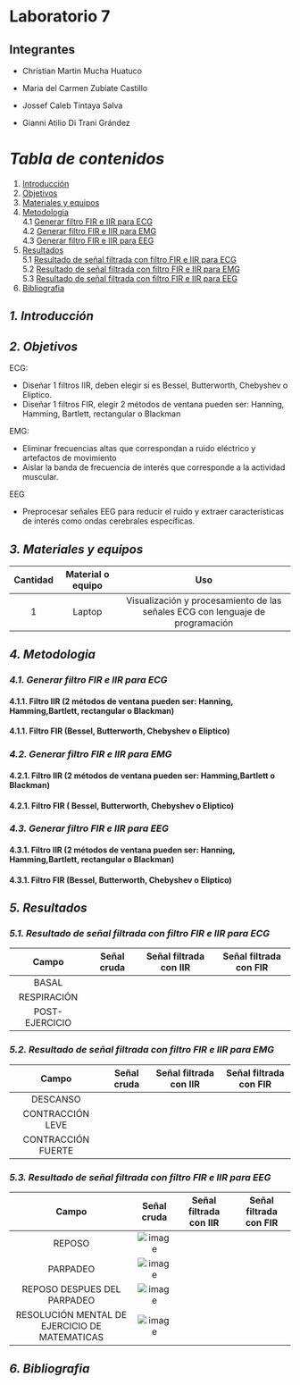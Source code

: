 

# Laboratorio 7
## Integrantes
- Christian Martin Mucha Huatuco

- Maria del Carmen Zubiate Castillo

- Jossef Caleb Tintaya Salva

- Gianni Atilio Di Trani Grández

# *Tabla de contenidos*

1. [Introducción](#id1)
2. [Objetivos](#id2)
3. [Materiales y equipos](#id3)
4. [Metodologia](#id4)\
     4.1 [Generar filtro FIR e IIR para ECG](#id5)\
     4.2 [Generar filtro FIR e IIR para EMG](#id6)\
     4.3 [Generar filtro FIR e IIR para EEG](#id7) 
5. [Resultados](#id8)\
     5.1 [Resultado de señal filtrada con filtro FIR e IIR para ECG](#id9)\
     5.2 [Resultado de señal filtrada con filtro FIR e IIR para EMG](#id10)\
     5.3 [Resultado de señal filtrada con filtro FIR e IIR para EEG](#id11) 
7.  [Bibliografia](#id12)
   
## *1. Introducción* <a name="id1"></a>

## *2. Objetivos* <a name="id2"></a>
ECG:
- Diseñar 1 filtros IIR, deben elegir si es Bessel, Butterworth, Chebyshev o Eliptico. 
- Diseñar 1 filtros FIR, elegir 2 métodos de ventana pueden ser: Hanning, Hamming, Bartlett, rectangular o Blackman
  
EMG:
- Eliminar frecuencias altas que correspondan a ruido eléctrico y artefactos de movimiento
- Aislar la banda de frecuencia de interés que corresponde a la actividad muscular.
  
EEG
- Preprocesar señales EEG para reducir el ruido y extraer características de interés como ondas
cerebrales específicas.

## *3. Materiales y equipos* <a name="id3"></a>

| Cantidad |	Material o equipo |	Uso
|:------------:|:---------------:|:------------:|
| 1	| Laptop	| Visualización y procesamiento de las señales ECG con lenguaje de programación

## *4. Metodologia* <a name="id4"></a>

### *4.1. Generar filtro FIR e IIR para ECG* <a name="id5"></a>

#### 4.1.1. Filtro IIR (2 métodos de ventana pueden ser: Hanning, Hamming,Bartlett, rectangular o Blackman)

#### 4.1.1. Filtro FIR (Bessel, Butterworth, Chebyshev o Eliptico)


### *4.2. Generar filtro FIR e IIR para EMG* <a name="id6"></a>

#### 4.2.1. Filtro IIR (2 métodos de ventana pueden ser:  Hamming,Bartlett o Blackman)

#### 4.2.1. Filtro FIR ( Bessel, Butterworth, Chebyshev o Eliptico)


### *4.3. Generar filtro FIR e IIR para EEG* <a name="id7"></a>

#### 4.3.1. Filtro IIR (2 métodos de ventana pueden ser: Hanning, Hamming,Bartlett, rectangular o Blackman)

#### 4.3.1. Filtro FIR (Bessel, Butterworth, Chebyshev o Eliptico)


## *5. Resultados* <a name="id8"></a>

### *5.1. Resultado de señal filtrada con filtro FIR e IIR para ECG* <a name="id9"></a>

|  **Campo**  |  **Señal cruda** | **Señal filtrada con IIR** |  **Señal filtrada con FIR** |
|:------------:|:---------------:|:------------:| :------------:|
|BASAL |              |             |              |
|RESPIRACIÓN |              |             |              |
|POST-EJERCICIO |              |             |              |


### *5.2. Resultado de señal filtrada con filtro FIR e IIR para EMG* <a name="id10"></a>

|  **Campo**  | **Señal cruda** | **Señal filtrada con IIR** |  **Señal filtrada con FIR** |
|:------------:|:---------------:|:------------:| :------------:|
|DESCANSO |              |             |              |
|CONTRACCIÓN LEVE |              |             |              |
|CONTRACCIÓN FUERTE |              |             |              |

### *5.3. Resultado de señal filtrada con filtro FIR e IIR para EEG* <a name="id11"></a>


|  **Campo**  | **Señal cruda** | **Señal filtrada con IIR** |  **Señal filtrada con FIR** |
|:------------:|:---------------:|:------------:| :------------:|
|REPOSO | ![image](https://github.com/MariaZubiate/isb_2024_gh82/assets/164455359/3cdcd4b2-5044-40db-901c-0ffc6681cdd5)|             |              |
|PARPADEO |![image](https://github.com/MariaZubiate/isb_2024_gh82/assets/164455359/999f8e54-e518-4279-bcda-4034d63fa96e)|             |              |
|REPOSO DESPUES DEL PARPADEO|![image](https://github.com/MariaZubiate/isb_2024_gh82/assets/164455359/5eb427eb-cc41-48f1-a77b-a583dc587240)|             |              |
|RESOLUCIÓN MENTAL DE EJERCICIO DE MATEMATICAS|![image](https://github.com/MariaZubiate/isb_2024_gh82/assets/164455359/a92defc5-6f50-4fc3-a07d-b31dae541698)|             |              |



## *6. Bibliografia* <a name="id12"></a>
